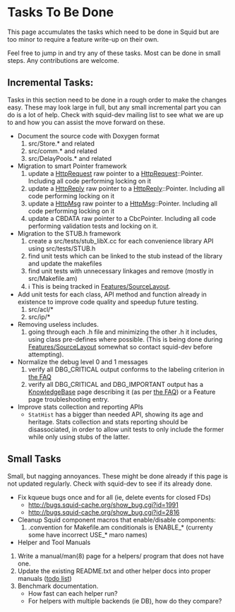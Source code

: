 ---
---
# Tasks To Be Done

This page accumulates the tasks which need to be done in Squid but are
too minor to require a feature write-up on their own.

Feel free to jump in and try any of these tasks. Most can be done in
small steps. Any contributions are welcome.

## Incremental Tasks:

Tasks in this section need to be done in a rough order to make the
changes easy. These may look large in full, but any small incremental
part you can do is a lot of help. Check with squid-dev mailing list to
see what we are up to and how you can assist the move forward on these.

- Document the source code with Doxygen format
    1.  src/Store.\* and related
    2.  src/comm.\* and related
    3.  src/DelayPools.\* and related
- Migration to smart Pointer framework
    1.  update a [HttpRequest](/HttpRequest)
        raw pointer to a [HttpRequest](/HttpRequest)::Pointer.
        Including all code performing locking on it
    2.  update a [HttpReply](/HttpReply) raw pointer to a
        [HttpReply](/HttpReply)::Pointer.
        Including all code performing locking on it
    3.  update a [HttpMsg](/HttpMsg)
        raw pointer to a [HttpMsg](/HttpMsg)::Pointer.
        Including all code performing locking on it
    4.  update a CBDATA raw pointer to a CbcPointer. Including all code
        performing validation tests and locking on it.
- Migration to the STUB.h framework
    1.  create a src/tests/stub_libX.cc for each convenience library
        API using src/tests/STUB.h
    2.  find unit tests which can be linked to the stub instead of the
        library and update the makefiles
    3.  find unit tests with unnecessary linkages and remove (mostly in
        src/Makefile.am)
    4.  :information_source: This is being tracked in
        [Features/SourceLayout](/Features/SourceLayout).
- Add unit tests for each class, API method and function already in
    existence to improve code quality and speedup future testing.
    1.  src/acl/\*
    2.  src/ip/\*
- Removing useless includes.
    1.  going through each .h file and minimizing the other .h it
        includes, using class pre-defines where possible. (This is being
        done during [Features/SourceLayout](/Features/SourceLayout)
        somewhat so contact squid-dev before attempting).
- Normalize the debug level 0 and 1 messages
    1.  verify all DBG_CRITICAL output conforms to the labeling
        criterion in [the FAQ](/SquidFaq/SquidLogs#Squid_Error_Messages)
    2.  verify all DBG_CRITICAL and DBG_IMPORTANT output has a
        [KnowledgeBase](/KnowledgeBase)
        page describing it (as per [the
        FAQ](/SquidFaq/SquidLogs#Squid_Error_Messages))
        or a Feature page troubleshooting entry.
- Improve stats collection and reporting APIs
    - `StatHist` has a bigger than needed API, showing its age and
        heritage. Stats collection and stats reporting should be
        disassociated, in order to allow unit tests to only include the
        former while only using stubs of the latter.

## Small Tasks

Small, but nagging annoyances. These might be done already if this page
is not updated regularly. Check with squid-dev to see if its already
done.

- Fix kqueue bugs once and for all (ie, delete events for closed FDs)
    - <http://bugs.squid-cache.org/show_bug.cgi?id=1991>
    - <http://bugs.squid-cache.org/show_bug.cgi?id=2816>
- Cleanup Squid component macros that enable/disable components:
    1.  .convention for Makefile.am conditionals is ENABLE_\* (currenty
        some have incorrect USE_\* maro names)
- Helper and Tool Manuals
1.  Write a manual/man(8) page for a helpers/ program that does not
    have one.
2.  Update the existing README.txt and other helper docs into proper
    manuals ([todo list](/ProgrammingGuide/ManualDocumentation#TODO))
3.  Benchmark documentation.
    - How fast can each helper run?
    - For helpers with multiple backends (ie DB), how do they
        compare?
        